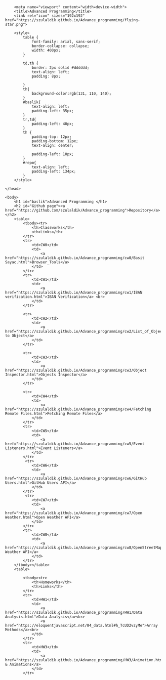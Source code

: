 <!DOCTYPE html>
<html><head><meta http-equiv="Content-Type" content="text/html; charset=UTF-8">
        
        <meta name="viewport" content="width=device-width">
        <title>Advanced Programming</title>
        <link rel="icon" sizes="192x192" href="https://szulaldik.github.io/Advance_programming/flying-star.png">
            
        <style>
            table {
                font-family: arial, sans-serif;
                border-collapse: collapse;
                width: 400px;
            }

            td,th {
                border: 2px solid #dddddd;
                text-align: left;
                padding: 8px;
                
            }
            th{
                background-color:rgb(131, 110, 140);
            }
            #baslik{
                text-align: left;
                padding-left: 35px;
            }
            tr,td{
                padding-left: 40px;
            }
            th {
                padding-top: 12px;
                padding-bottom: 12px;
                text-align: center;
                
                padding-left: 10px;
            }
            #repo{
                text-align: left;
                padding-left: 134px;
            }
        </style>

    </head>

    <body>
        <h1 id="baslik">Advanced Programming </h1> 
        <h2 id="Github page"><a href="https://github.com/szulaldik/Advance_programming">Repository</a></h2>
        <table>
            <tbody><tr>
                <th>Classworks</th>
                <th>Links</th>
            </tr>
            <tr>
                <td>CW0</td>
                <td>
                    <a href="https://szulaldik.github.io/Advance_programming/cw0/Basit Sayac.html">Browser_Tools</a>                    
                </td>
            </tr>
            <tr>
                <td>CW1</td>
                <td>
                    <a href="https://szulaldik.github.io/Advance_programming/cw1/IBAN verification.html">IBAN Verification</a> <br>
                </td>
            </tr>

            <tr>
                <td>CW2</td>
                <td>
                    <a href="https://szulaldik.github.io/Advance_programming/cw2/List_of_Objects.html">Text to Object</a>
                </td>
            </tr>

            <tr>
                <td>CW3</td>
                <td>
                    <a href="https://szulaldik.github.io/Advance_programming/cw3/Object Inspector.html">Objects Inspector</a>
                </td>
            </tr>   

            <tr>
                <td>CW4</td>
                <td>
                    <a href="https://szulaldik.github.io/Advance_programming/cw4/Fetching Remote Files.html">Fetching Remote Files</a>
                </td>
            </tr> 
            <tr>
                <td>CW5</td>
                <td>
                    <a href="https://szulaldik.github.io/Advance_programming/cw5/Event Listeners.html">Event Listeners</a>
                </td>
            </tr>
             <tr>
                <td>CW6</td>
                <td>
                    <a href="https://szulaldik.github.io/Advance_programming/cw6/GitHub Users.html">GitHub Users API</a>
                </td>
            </tr> 
             <tr>
                <td>CW7</td>
                <td>
                    <a href="https://szulaldik.github.io/Advance_programming/cw7/Open Weather.html">Open Weather API</a>
                </td>
            </tr>
            <tr>
                <td>CW8</td>
                <td>
                    <a href="https://szulaldik.github.io/Advance_programming/cw8/OpenStreetMap.html">Open Weather API</a>
                </td>
            </tr> 
        </tbody></table>
        <table>
            
            <tbody><tr>
                <th>Homeworks</th>
                <th>Links</th>
            </tr>
            <tr>
                <td>HW1</td>
                <td>
                    <a href="https://szulaldik.github.io/Advance_programming/HW1/Data Analysis.html">Data Analysis</a><br>
                    <a href="https://eloquentjavascript.net/04_data.html#h_TcUD2vzyMe">Array Methods</a><br>
                </td>
            </tr>
            <tr>
                <td>HW3</td>
                <td>
                    <a href="https://szulaldik.github.io/Advance_programming/HW3/Animation.html">Fetch & Animations</a>
                </td>
            </tr>
</body></html>
